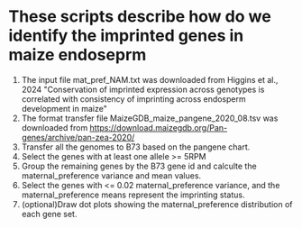 # These scripts describe how do we identify the imprinted genes in maize endoseprm

1. The input file mat_pref_NAM.txt was downloaded from Higgins et al., 2024 "Conservation of imprinted expression across genotypes is correlated with consistency of imprinting across endosperm development in maize"
2. The format transfer file MaizeGDB_maize_pangene_2020_08.tsv was downloaded from https://download.maizegdb.org/Pan-genes/archive/pan-zea-2020/
3. Transfer all the genomes to B73 based on the pangene chart.
4. Select the genes with at least one allele >= 5RPM
5. Group the remaining genes by the B73 gene id and calculte the maternal_preference variance and mean values.
6. Select the genes with <= 0.02 maternal_preference variance, and the maternal_preference means represent the imprinting status.
7. (optional)Draw dot plots showing the maternal_preference distribution of each gene set.
